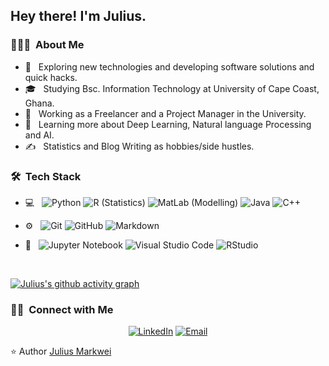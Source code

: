 <!DOCTYPE html>
<html lang="en">
<head>

</head>
<body>
  
<h2> Hey there! I'm Julius.</h2>

<h3> 👨🏻‍💻 &nbsp;About Me </h3>

- 🤔 &nbsp; Exploring new technologies and developing software solutions and quick hacks.
- 🎓 &nbsp; Studying Bsc. Information Technology at University of Cape Coast, Ghana.
- 💼 &nbsp; Working as a Freelancer and a Project Manager in the University.
- 🌱 &nbsp; Learning more about Deep Learning, Natural language Processing and AI.
- ✍️ &nbsp; Statistics and Blog Writing as hobbies/side hustles.

<h3> 🛠 &nbsp;Tech Stack</h3>

- 💻 &nbsp;
  ![Python](https://img.shields.io/badge/-Python-333333?style=flat&logo=python)
  ![R (Statistics)](https://img.shields.io/badge/-R-333333?style=flat&logo=R&logoColor=276DC3)
  ![MatLab (Modelling)](https://img.shields.io/badge/-Matlab-333333?style=flat&logo=R&logoColor=276DC3)
  ![Java](https://img.shields.io/badge/-Java-333333?style=flat&logo=Java&logoColor=007396)
  ![C++](https://img.shields.io/badge/-C++-333333?style=flat&logo=C%2B%2B&logoColor=00599C)
  
- ⚙️ &nbsp;
  ![Git](https://img.shields.io/badge/-Git-333333?style=flat&logo=git)
  ![GitHub](https://img.shields.io/badge/-GitHub-333333?style=flat&logo=github)
  ![Markdown](https://img.shields.io/badge/-Markdown-333333?style=flat&logo=markdown)
- 🔧 &nbsp;
  ![Jupyter Notebook](https://img.shields.io/badge/Jupyter%20Notebook-Jupyter%20Notebook-orange)
  ![Visual Studio Code](https://img.shields.io/badge/-Visual%20Studio%20Code-333333?style=flat&logo=visual-studio-code&logoColor=007ACC)
  ![RStudio](https://img.shields.io/badge/-RStudio-333333?style=flat&logo=rstudio)


<br/>

 [![Julius's github activity graph](https://github-readme-activity-graph.vercel.app/graph?username=juliusmarkwei&theme=github-compact)](https://github.com/ashutosh00710/github-readme-activity-graph)

<h3> 🤝🏻 &nbsp;Connect with Me </h3>

<p align="center">
<a href="https://www.linkedin.com/in/julius-markwei-055359218/"><img alt="  LinkedIn  " src="https://img.shields.io/badge/LinkedIn-Julius%20Markwei-blue?style=flat-square&logo=linkedin"></a>
<a href="mailto:juliusmarkwei2000@gmail.com"><img alt="Email" src="https://img.shields.io/badge/Email-juliusmarkwei2000@gmail.com-blue?style=flat-square&logo=gmail"></a>
</p>

⭐️ Author [Julius Markwei](https://github.com/julius-m20)


</body>
</html>
